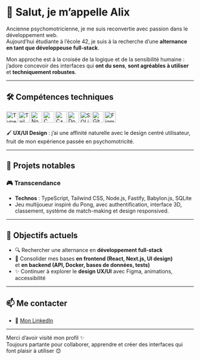 # 👋 Salut, je m’appelle Alix

Ancienne psychomotricienne, je me suis reconvertie avec passion dans le développement web.  
Aujourd’hui étudiante à l’école 42, je suis à la recherche d’une **alternance en tant que développeuse full‑stack**.

Mon approche est à la croisée de la logique et de la sensibilité humaine : j’adore concevoir des interfaces qui **ont du sens**, **sont agréables à utiliser** et **techniquement robustes**.

---

## 🛠️ Compétences techniques

<img align="left" alt="TypeScript" width="30px" src="https://cdn.jsdelivr.net/gh/devicons/devicon/icons/typescript/typescript-original.svg" />
<img align="left" alt="Tailwind CSS" width="30px" src="https://www.vectorlogo.zone/logos/tailwindcss/tailwindcss-icon.svg" />
<img align="left" alt="Node.js" width="30px" src="https://cdn.jsdelivr.net/gh/devicons/devicon/icons/nodejs/nodejs-original.svg" />
<img align="left" alt="C" width="30px" src="https://cdn.jsdelivr.net/gh/devicons/devicon/icons/c/c-original.svg" />
<img align="left" alt="C++" width="30px" src="https://cdn.jsdelivr.net/gh/devicons/devicon/icons/cplusplus/cplusplus-original.svg" />
<img align="left" alt="Docker" width="30px" src="https://cdn.jsdelivr.net/gh/devicons/devicon/icons/docker/docker-original.svg" />
<img align="left" alt="SQLite" width="30px" src="https://cdn.jsdelivr.net/gh/devicons/devicon/icons/sqlite/sqlite-original.svg" />
<img align="left" alt="Git" width="30px" src="https://cdn.jsdelivr.net/gh/devicons/devicon/icons/git/git-original.svg" />
<img align="left" alt="Figma" width="30px" src="https://cdn.jsdelivr.net/gh/devicons/devicon/icons/figma/figma-original.svg" />

<br /><br />

🖌️ **UX/UI Design** : j’ai une affinité naturelle avec le design centré utilisateur, fruit de mon expérience passée en psychomotricité.

---

## 🚀 Projets notables

### 🎮 Transcendance  
- **Technos** : TypeScript, Tailwind CSS, Node.js, Fastify, Babylon.js, SQLite  
- Jeu multijoueur inspiré du Pong, avec authentification, interface 3D, classement, système de match-making et design responsived.

---

## 🎯 Objectifs actuels

- 🔍 Rechercher une alternance en **développement full‑stack**
- 🚀 Consolider mes bases **en frontend (React, Next.js, UI design)**  
  et **en backend (API, Docker, bases de données, tests)**
- ✨ Continuer à explorer le **design UX/UI** avec Figma, animations, accessibilité

---

## 📫 Me contacter

- 🔗 [Mon LinkedIn](https://www.linkedin.com/in/alix-ceraline/)  

---

Merci d’avoir visité mon profil ✨  
Toujours partante pour collaborer, apprendre et créer des interfaces qui font plaisir à utiliser 😊
